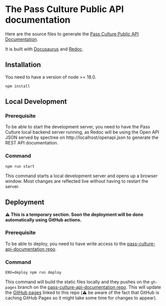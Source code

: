 # The Pass Culture Public API documentation

Here are the source files to generate the [Pass Culture Public API Documentation](https://pass-culture.github.io/pass-culture-api-documentation/docs/category/mandatory-steps).

It is built with [Docusaurus](https://docusaurus.io/) and [Redoc](https://github.com/Redocly/redoc).

## Installation

You need to have a version of node >= 18.0.

```shell
npm install
```

## Local Development

### Prerequisite

To be able to start the development server, you need to have the Pass Culture local backend server running, as Redoc will be using the Open API JSON served by spectree on http://localhost/openapi.json to generate the REST API documentation.

### Command

```shell
npm run start
```

This command starts a local development server and opens up a browser window. Most changes are reflected live without having to restart the server.

## Deployment

**⚠️ This is a temporary section. Soon the deployment will be done automatically using GitHub actions.**

### Prerequisite

To be able to deploy, you need to have write access to the [pass-culture-api-documentation repo](https://github.com/pass-culture/pass-culture-api-documentation).

### Command
```shell
ENV=deploy npm run deploy
```

This command will build the static files locally and they pushes on the `gh-pages` branch on the [pass-culture-api-documentation repo](https://github.com/pass-culture/pass-culture-api-documentation).
This will update the [GitHub pages](https://pass-culture.github.io/pass-culture-api-documentation/docs/category/mandatory-steps) linked to this repo (⚠️ be aware of the fact that GitHub is caching GitHub Pages so it might take some time for changes to appear).
